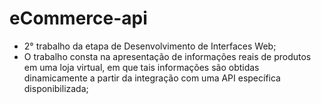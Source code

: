 # eCommerce-api
- 2° trabalho da etapa de Desenvolvimento de Interfaces Web;
- O trabalho consta na apresentação de informações reais de produtos em uma loja virtual, em que tais informações são obtidas dinamicamente a partir da integração com uma API específica disponibilizada;
